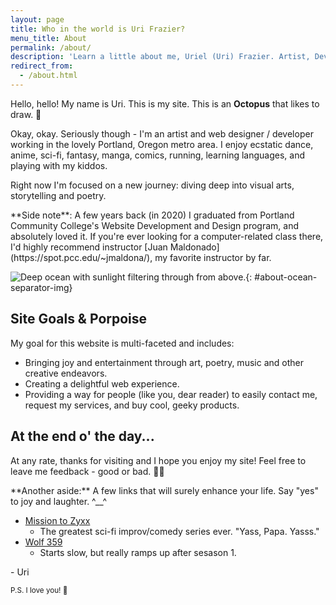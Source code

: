 ```yaml
---
layout: page
title: Who in the world is Uri Frazier?
menu_title: About
permalink: /about/
description: 'Learn a little about me, Uriel (Uri) Frazier. Artist, Dev, Dad, Octopus...?'
redirect_from:
  - /about.html
---
```


Hello, hello! My name is Uri. This is my site. This is an **Octopus** that likes to draw. 🐙

Okay, okay. Seriously though - I'm an artist and web designer / developer working in the lovely Portland, Oregon metro area. I enjoy ecstatic dance, anime, sci-fi, fantasy, manga, comics, running, learning languages, and playing with my kiddos. 

Right now I'm focused on a new journey: diving deep into visual arts, storytelling and poetry.

<aside markdown=1> **Side note**: A few years back (in 2020) I graduated from Portland Community College's Website Development and Design program, and absolutely loved it. If you're ever looking for a computer-related class there, I'd highly recommend instructor [Juan Maldonado](https://spot.pcc.edu/~jmaldona/), my favorite instructor by far.
</aside>

![Deep ocean with sunlight filtering through from above.]({{site.url}}/{{site.images_path}}pexels-blaque-x-932638-small.jpg){: #about-ocean-separator-img}

## Site Goals & Porpoise

My goal for this website is multi-faceted and includes:
- Bringing joy and entertainment through art, poetry, music and other creative endeavors.
- Creating a delightful web experience.
- Providing a way for people (like you, dear reader) to easily contact me, request my services, and buy cool, geeky products.

## At the end o' the day...

At any rate, thanks for visiting and I hope you enjoy my site! Feel free to leave me feedback - good or bad. 🫣😁

<aside markdown=1>
**Another aside:** A few links that will surely enhance your life. Say "yes" to joy and laughter. ^__^

- [Mission to Zyxx](https://missiontozyxx.space)
    - The greatest sci-fi improv/comedy series ever. "Yass, Papa. Yasss."
- [Wolf 359](https://wolf359.fm/)
    - Starts slow, but really ramps up after sesason 1.
</aside>

\- Uri

<small class="x-center-text">P.S. I love you! 💖</small>
